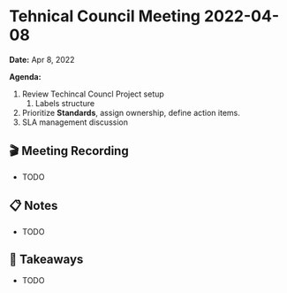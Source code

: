 Tehnical Council Meeting 2022-04-08
===

**Date:** Apr 8, 2022

**Agenda:**
1. Review Techincal Councl Project setup
   1. Labels structure
1. Prioritize **Standards**, assign ownership, define action items. 
3. SLA management discussion

:clapper: Meeting Recording 
---
* TODO

:clipboard: Notes
---
* TODO

:closed_book: Takeaways
--
* TODO
